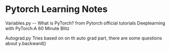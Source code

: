 Pytorch Learning Notes
===
Variables.py -- What is PyTorch? from Pytorch official tutorials Deeplearning with PyTorch:A 60 Minute Blitz

Autograd.py Tries based on on th auto grad part, there are some questions about y.backward()

